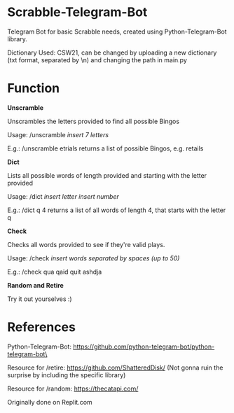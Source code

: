# Scrabble-Telegram-Bot
 Telegram Bot for basic Scrabble needs, created using Python-Telegram-Bot library.
 
 Dictionary Used: CSW21, can be changed by uploading a new dictionary (txt format, separated by \n) and changing the path in main.py
 
 
# Function

 **Unscramble**
 
 Unscrambles the letters provided to find all possible Bingos
 
 Usage: /unscramble *insert 7 letters*
 
 E.g.: /unscramble etrials returns a list of possible Bingos, e.g. retails
 
 
 **Dict**
 
 Lists all possible words of length provided and starting with the letter provided
 
 Usage: /dict *insert letter* *insert number*
 
 E.g.: /dict q 4 returns a list of all words of length 4, that starts with the letter q
 
 
 **Check**

 Checks all words provided to see if they're valid plays.
 
 Usage: /check *insert words separated by spaces (up to 50)*
 
 E.g.: /check qua qaid quit ashdja

 
 **Random and Retire**
 
 Try it out yourselves :)


# References

Python-Telegram-Bot: https://github.com/python-telegram-bot/python-telegram-bot\

Resource for /retire: https://github.com/ShatteredDisk/ (Not gonna ruin the surprise by including the specific library)

Resource for /random: https://thecatapi.com/

Originally done on Replit.com

